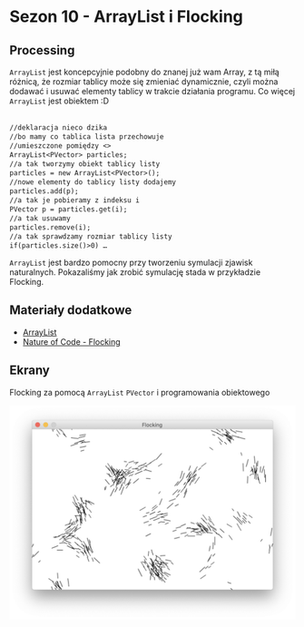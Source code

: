 # Sezon 10 - ArrayList i Flocking

## Processing

`ArrayList` jest koncepcyjnie podobny do znanej już wam Array, z tą miłą różnicą, że rozmiar tablicy może się zmieniać dynamicznie, czyli można dodawać i usuwać elementy tablicy w trakcie działania programu. Co więcej `ArrayList` jest obiektem :D

```Processing

//deklaracja nieco dzika 
//bo mamy co tablica lista przechowuje 
//umieszczone pomiędzy <>
ArrayList<PVector> particles;
//a tak tworzymy obiekt tablicy listy
particles = new ArrayList<PVector>();
//nowe elementy do tablicy listy dodajemy 
particles.add(p);
//a tak je pobieramy z indeksu i
PVector p = particles.get(i);
//a tak usuwamy 
particles.remove(i);
//a tak sprawdzamy rozmiar tablicy listy
if(particles.size()>0) …

```

`ArrayList` jest bardzo pomocny przy tworzeniu symulacji zjawisk naturalnych. Pokazaliśmy jak zrobić symulację stada w przykładzie Flocking.

## Materiały dodatkowe

- [ArrayList](https://processing.org/reference/ArrayList.html)
- [Nature of Code - Flocking](https://natureofcode.com/book/chapter-6-autonomous-agents/#613-flocking)

## Ekrany

Flocking za pomocą `ArrayList` `PVector` i programowania obiektowego

![](Flocking.png)
